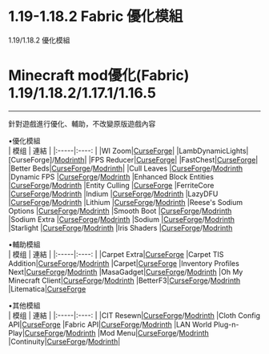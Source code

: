 # 1.19-1.18.2 Fabric 優化模組
1.19/1.18.2 優化模組
# Minecraft mod優化(Fabric) 1.19/1.18.2/1.17.1/1.16.5

---

針對遊戲進行優化、輔助，不改變原版遊戲內容<br>

•優化模組<br>
| 模组 | 連結 |
|:-----|:----: |
|WI Zoom|[CurseForge](https://www.curseforge.com/minecraft/mc-mods/wi-zoom)|
|LambDynamicLights|[CurseForge]/[Modrinth](https://modrinth.com/mod/lambdynamiclights)|
|FPS Reducer|[CurseForge](https://www.curseforge.com/minecraft/mc-mods/fps-reducer)|
|FastChest|[CurseForge](https://www.curseforge.com/minecraft/mc-mods/fastchest)|
|Better Beds|[CurseForge](https://www.curseforge.com/minecraft/mc-mods/better-beds)/[Modrinth](https://modrinth.com/mod/better-beds)|
|Cull Leaves |[CurseForge](https://www.curseforge.com/minecraft/mc-mods/cull-leaves)/[Modrinth](https://modrinth.com/mod/cull-leaves)
|Dynamic FPS |[CurseForge](https://www.curseforge.com/minecraft/mc-mods/dynamic-fps)/[Modrinth](https://modrinth.com/mod/dynamic-fps)
|Enhanced Block Entities |[CurseForge](https://www.curseforge.com/minecraft/mc-mods/enhanced-block-entities)/[Modrinth](https://modrinth.com/mod/ebe)
|Entity Culling |[CurseForge](https://www.curseforge.com/minecraft/mc-mods/entityculling)
|FerriteCore |[CurseForge](https://www.curseforge.com/minecraft/mc-mods/ferritecore-fabric)/[Modrinth](https://modrinth.com/mod/ferrite-core)
|Indium |[CurseForge](https://www.curseforge.com/minecraft/mc-mods/indium)/[Modrinth](https://modrinth.com/mod/indium)
|LazyDFU |[CurseForge](https://www.curseforge.com/minecraft/mc-mods/lazydfu)/[Modrinth](https://modrinth.com/mod/lazydfu)
|Lithium |[CurseForge](https://www.curseforge.com/minecraft/mc-mods/lithium)/[Modrinth](https://modrinth.com/mod/lithium)
|Reese's Sodium Options	|[CurseForge](https://modrinth.com/mod/reeses-sodium-options)/[Modrinth](https://modrinth.com/mod/reeses-sodium-options)
|Smooth Boot |[CurseForge](https://www.curseforge.com/minecraft/mc-mods/smooth-boot)/[Modrinth](https://modrinth.com/mod/smoothboot-fabric)
|Sodium Extra |[CurseForge](https://www.curseforge.com/minecraft/mc-mods/sodium-extra)/[Modrinth](https://modrinth.com/mod/sodium-extra)
|Sodium |[CurseForge](https://www.curseforge.com/minecraft/mc-mods/sodium)/[Modrinth](https://modrinth.com/mod/sodium)
|Starlight |[CurseForge](https://www.curseforge.com/minecraft/mc-mods/starlight)/[Modrinth](https://modrinth.com/mod/starlight)
|Iris Shaders |[CurseForge](https://www.curseforge.com/minecraft/mc-mods/irisshaders)/[Modrinth](https://modrinth.com/mod/iris)<br>

•輔助模組<br>
| 模组 | 連結 |
|:-----|:----: |
|Carpet Extra|[CurseForge](https://www.curseforge.com/minecraft/mc-mods/carpet-extra)
|Carpet TIS Addition|[CurseForge](https://www.curseforge.com/minecraft/mc-mods/carpet-tis-addition)/[Modrinth](https://modrinth.com/mod/carpet-tis-addition)
|Carpet|[CurseForge](https://www.curseforge.com/minecraft/mc-mods/carpet)
|Inventory Profiles Next|[CurseForge](https://www.curseforge.com/minecraft/mc-mods/inventory-profiles-next)/[Modrinth](https://modrinth.com/mod/inventory-profiles-next)
|MasaGadget|[CurseForge](https://www.curseforge.com/minecraft/mc-mods/masa-gadget)/[Modrinth](https://modrinth.com/mod/masa-gadget)
|Oh My Minecraft Client|[CurseForge](https://www.curseforge.com/minecraft/mc-mods/oh-my-minecraft-client)/[Modrinth](https://modrinth.com/mod/oh-my-minecraft-client)
|BetterF3|[CurseForge](https://www.curseforge.com/minecraft/mc-mods/betterf3)/[Modrinth](https://modrinth.com/mod/betterf3)
|Litematica|[CurseForge](https://www.curseforge.com/minecraft/mc-mods/litematica)
<br>


•其他模組<br>
| 模组 | 連結 |
|:-----|:----: |
|CIT Resewn|[CurseForge](https://www.curseforge.com/minecraft/mc-mods/cit-resewn)/[Modrinth](https://modrinth.com/mod/cit-resewn)
|Cloth Config API|[CurseForge](https://www.curseforge.com/minecraft/mc-mods/cloth-config)
|Fabric API|[CurseForge](https://www.curseforge.com/minecraft/mc-mods/fabric-api)/[Modrinth](https://modrinth.com/mod/fabric-api)
|LAN World Plug-n-Play|[CurseForge](https://www.curseforge.com/minecraft/mc-mods/mcwifipnp)/[Modrinth](https://modrinth.com/mod/mcwifipnp)
|Mod Menu|[CurseForge](https://www.curseforge.com/minecraft/mc-mods/modmenu)/[Modrinth](https://modrinth.com/mod/modmenu)
|Continuity|[CurseForge](https://www.curseforge.com/minecraft/mc-mods/continuity)/[Modrinth](https://modrinth.com/mod/continuity)|<br>
